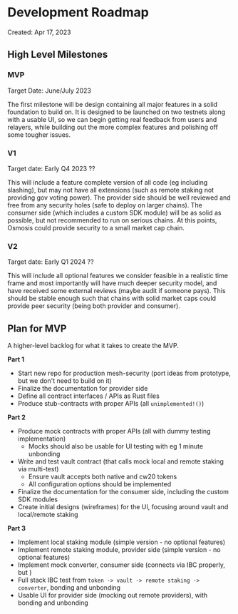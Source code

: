 # Development Roadmap

Created: Apr 17, 2023

## High Level Milestones

### MVP

Target Date: June/July 2023

The first milestone will be design containing all major features in a solid foundation to build on.
It is designed to be launched on two testnets along with a usable UI, so we can begin getting real
feedback from users and relayers, while building out the more complex features and polishing off some
tougher issues.

### V1

Target date: Early Q4 2023 ??

This will include a feature complete version of all code (eg including slashing), but may not have all
extensions (such as remote staking not providing gov voting power). The provider side should
be well reviewed and free from any security holes (safe to deploy on larger chains). The consumer side
(which includes a custom SDK module) will be as solid as possible, but not recommended to run on serious
chains. At this points, Osmosis could provide security to a small market cap chain.

### V2

Target date: Early Q1 2024 ??

This will include all optional features we consider feasible in a realistic time frame and most importantly
will have much deeper security model, and have received some external reviews (maybe audit if someone pays).
This should be stable enough such that chains with solid market caps could provide peer security (being both
provider and consumer).

## Plan for MVP

A higher-level backlog for what it takes to create the MVP.

**Part 1**

* Start new repo for production mesh-security (port ideas from prototype, but we don't need to build on it)
* Finalize the documentation for provider side
* Define all contract interfaces / APIs as Rust files
* Produce stub-contracts with proper APIs (all `unimplemented!()`)

**Part 2** 

* Produce mock contracts with proper APIs (all with dummy testing implementation)
  * Mocks should also be usable for UI testing with eg 1 minute unbonding
* Write and test vault contract (that calls mock local and remote staking via multi-test)
  * Ensure vault accepts both native and cw20 tokens
  * All configuration options should be implemented
* Finalize the documentation for the consumer side, including the custom SDK modules
* Create initial designs (wireframes) for the UI, focusing around vault and local/remote staking 

**Part 3**

* Implement local staking module (simple version - no optional features)
* Implement remote staking module, provider side (simple version - no optional features)
* Implement mock converter, consumer side (connects via IBC properly, but )
* Full stack IBC test from `token -> vault -> remote staking -> converter`, bonding and unbonding
* Usable UI for provider side (mocking out remote providers), with bonding and unbonding
